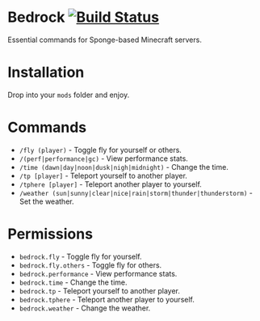 # Bedrock [![Build Status](https://api.travis-ci.org/prism/Bedrock.png)](https://travis-ci.org/prism/Bedrock/)

Essential commands for Sponge-based Minecraft servers.

# Installation

Drop into your `mods` folder and enjoy.

# Commands

- `/fly (player)` - Toggle fly for yourself or others.
- `/(perf|performance|gc)` - View performance stats.
- `/time (dawn|day|noon|dusk|nigh|midnight)` - Change the time.
- `/tp [player]` - Teleport yourself to another player.
- `/tphere [player]` - Teleport another player to yourself.
- `/weather (sun|sunny|clear|nice|rain|storm|thunder|thunderstorm)` - Set the weather.

# Permissions

- `bedrock.fly` - Toggle fly for yourself.
- `bedrock.fly.others` - Toggle fly for others.
- `bedrock.performance` - View performance stats.
- `bedrock.time` - Change the time.
- `bedrock.tp` - Teleport yourself to another player.
- `bedrock.tphere` - Teleport another player to yourself.
- `bedrock.weather` - Change the weather.